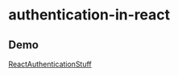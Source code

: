 # authentication-in-react

## Demo
[ReactAuthenticationStuff](https://authuserloginandlogout.netlify.app/)
